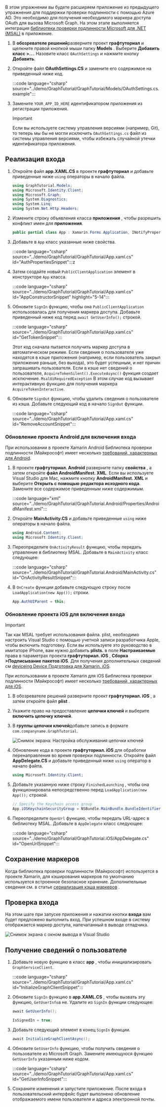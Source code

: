 <!-- markdownlint-disable MD002 MD041 -->

В этом упражнении вы будете расширяем приложение из предыдущего упражнения для поддержки проверки подлинности с помощью Azure AD. Это необходимо для получения необходимого маркера доступа OAuth для вызова Microsoft Graph. На этом этапе выполняется интеграция [библиотеки проверки подлинности Microsoft для .NET (MSAL)](https://github.com/AzureAD/microsoft-authentication-library-for-dotnet) в приложение.

1. В **обозревателе решений**разверните проект **графтуториал** и щелкните правой кнопкой мыши папку **Models** . Выберите **Добавить класс >..**.. Назовите класс `OAuthSettings` и нажмите кнопку **Добавить**.

1. Откройте файл **OAuthSettings.CS** и замените его содержимое на приведенный ниже код.

    :::code language="csharp" source="../demo/GraphTutorial/GraphTutorial/Models/OAuthSettings.cs.example":::

1. Замените `YOUR_APP_ID_HERE` идентификатором приложения из регистрации приложения.

    > [!IMPORTANT]
    > Если вы используете систему управления версиями (например, Git), то теперь мы бы не могли исключить `OAuthSettings.cs` файл из системы управления версиями, чтобы избежать случайной утечки идентификатора приложения.

## <a name="implement-sign-in"></a>Реализация входа

1. Откройте файл **app.XAML.CS** в проекте **графтуториал** и добавьте приведенные ниже `using` операторы в начало файла.

    ```csharp
    using GraphTutorial.Models;
    using Microsoft.Identity.Client;
    using Microsoft.Graph;
    using System.Diagnostics;
    using System.Linq;
    using System.Net.Http.Headers;
    ```

1. Измените строку объявления класса **приложения** , чтобы разрешить конфликт имен для **приложения**.

    ```csharp
    public partial class App : Xamarin.Forms.Application, INotifyPropertyChanged
    ```

1. Добавьте в `App` класс указанные ниже свойства.

    :::code language="csharp" source="../demo/GraphTutorial/GraphTutorial/App.xaml.cs" id="AuthPropertiesSnippet":::z

1. Затем создайте новый `PublicClientApplication` элемент в конструкторе `App` класса.

    :::code language="csharp" source="../demo/GraphTutorial/GraphTutorial/App.xaml.cs" id="AppConstructorSnippet" highlight="5-14":::

1. Обновите `SignIn` функцию, чтобы она `PublicClientApplication` использовалась для получения маркера доступа. Добавьте приведенный ниже код перед `await GetUserInfo();` строкой.

    :::code language="csharp" source="../demo/GraphTutorial/GraphTutorial/App.xaml.cs" id="GetTokenSnippet":::

    Этот код сначала пытается получить маркер доступа в автоматическом режиме. Если сведения о пользователе уже находятся в кэше приложения (например, если пользователь закрыл приложение раньше, без выхода), это будет успешным, и нет причин запрашивать пользователя. Если в кэше нет сведений о пользователе, `AcquireTokenSilent().ExecuteAsync()` функция создает исключение. `MsalUiRequiredException` В этом случае код вызывает интерактивную функцию для получения маркера `AcquireTokenInteractive`.

1. Обновите `SignOut` функцию, чтобы удалить сведения о пользователе из кэша. Добавьте следующий код в начало `SignOut` функции.

    :::code language="csharp" source="../demo/GraphTutorial/GraphTutorial/App.xaml.cs" id="RemoveAccountSnippet":::

### <a name="update-android-project-to-enable-sign-in"></a>Обновление проекта Android для включения входа

При использовании в проекте Xamarin Android Библиотека проверки подлинности (Майкрософт) имеет несколько [требований, характерных для Android](https://github.com/AzureAD/microsoft-authentication-library-for-dotnet/wiki/Xamarin-Android-specifics).

1. В проекте **графтуториал. Android** разверните папку **свойства** , а затем откройте **файл AndroidManifest. XML**. Если вы используете Visual Studio для Mac, нажмите кнопку **AndroidManifest. XML** и выберите **Открыть с помощью** **редактора исходного кода**. Замените все содержимое приведенным ниже содержимым.

    :::code language="xml" source="../demo/GraphTutorial/GraphTutorial.Android/Properties/AndroidManifest.xml":::

1. Откройте **MainActivity.CS** и добавьте приведенные `using` ниже операторы в начало файла.

    ```csharp
    using Android.Content;
    using Microsoft.Identity.Client;
    ```

1. Переопределите `OnActivityResult` функцию, чтобы передать управление в библиотеку MSAL. Добавьте в `MainActivity` класс следующее:

    :::code language="csharp" source="../demo/GraphTutorial/GraphTutorial.Android/MainActivity.cs" id="OnActivityResultSnippet":::

1. В `OnCreate` функции добавьте следующую строку после `LoadApplication(new App());` строки.

    ```csharp
    App.AuthUIParent = this;
    ```

### <a name="update-ios-project-to-enable-sign-in"></a>Обновление проекта iOS для включения входа

> [!IMPORTANT]
> Так как MSAL требует использования файла. plist, необходимо настроить Visual Studio с помощью учетной записи разработчика Apple, чтобы включить подготовку. Если вы используете это руководство в имитаторе iPhone, вам нужно добавить **plists.** в поле **Настраиваемые** права в параметрах проекта **графтуториал. iOS** , **Сборка >Подписывание пакетов iOS**. Для получения дополнительных сведений см [deviceing Device Подготовка для Xamarin. iOS](/xamarin/ios/get-started/installation/device-provisioning).

При использовании в проекте Xamarin для iOS Библиотека проверки подлинности (Майкрософт) имеет несколько [требований, характерных для iOS](https://github.com/AzureAD/microsoft-authentication-library-for-dotnet/wiki/Xamarin-iOS-specifics).

1. В обозревателе решений разверните проект **графтуториал. iOS** , а затем откройте файл **plist** .

1. Укажите право на предоставление **цепочки ключей** и выберите **включить цепочку ключей**.

1. В **группы цепочки ключей**добавьте запись в формате `com.companyname.GraphTutorial`.

    ![Снимок экрана: Настройка обслуживания цепочки ключей](./images/enable-keychain-access.png)

1. Обновление кода в проекте **графтуториал. iOS** для обработки перенаправления во время проверки подлинности. Откройте файл **AppDelegate.CS** и добавьте приведенный ниже `using` оператор в начало файла.

    ```csharp
    using Microsoft.Identity.Client;
    ```

1. Добавьте указанную ниже строку `FinishedLaunching` , чтобы она функционировала непосредственно перед `LoadApplication(new App());` строкой.

    ```csharp
    // Specify the Keychain access group
    App.iOSKeychainSecurityGroup = NSBundle.MainBundle.BundleIdentifier;
    ```

1. Переопределите `OpenUrl` функцию, чтобы передать URL-адрес в библиотеку MSAL. Добавьте в `AppDelegate` класс следующее:

    :::code language="csharp" source="../demo/GraphTutorial/GraphTutorial.iOS/AppDelegate.cs" id="OpenUrlSnippet":::

## <a name="storing-the-tokens"></a>Сохранение маркеров

Когда библиотека проверки подлинности (Майкрософт) используется в проекте Xamarin, для кэширования маркеров по умолчанию используется встроенное безопасное хранение. Дополнительные сведения см. в статье [сериализация кэша маркеров](https://github.com/AzureAD/microsoft-authentication-library-for-dotnet/wiki/token-cache-serialization) .

## <a name="test-sign-in"></a>Проверка входа

На этом шаге при запуске приложения и нажатии кнопки **входа** вам будет предложено выполнить вход. При успешном входе в систему отображается маркер доступа, напечатанный в выводе отладчика.

![Снимок экрана с окном вывода в Visual Studio](./images/debugger-access-token.png)

## <a name="get-user-details"></a>Получение сведений о пользователе

1. Добавьте новую функцию в класс **app** , чтобы инициализировать `GraphServiceClient`.

    :::code language="csharp" source="../demo/GraphTutorial/GraphTutorial/App.xaml.cs" id="InitializeGraphClientSnippet":::

1. Обновите `SignIn` функцию в **app.XAML.CS** , чтобы вызвать эту функцию, `GetUserInfo`а не. Удалите из `SignIn` функции следующее:

    ```csharp
    await GetUserInfo();

    IsSignedIn = true;
    ```

1. Добавьте следующий элемент в конец `SignIn` функции.

    ```csharp
    await InitializeGraphClientAsync();
    ```

1. Обновите `GetUserInfo` функцию, чтобы получить сведения о пользователе из Microsoft Graph. Замените имеющуюся функцию `GetUserInfo` указанным ниже кодом.

    :::code language="csharp" source="../demo/GraphTutorial/GraphTutorial/App.xaml.cs" id="GetUserInfoSnippet":::

1. Сохраните изменения и запустите приложение. После входа в пользовательский интерфейс будет выполнено обновление отображаемого имени пользователя и адреса электронной почты.
